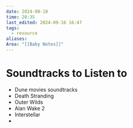 ```yaml
---
date: 2024-08-18
time: 20:35
last_edited: 2024-09-16 16:47
tags:
  - resource
aliases: 
Area: "[[Baby Notes]]"
---
```

# Soundtracks to Listen to
- Dune movies soundtracks
- Death Stranding
- Outer Wilds
- Alan Wake 2
- Interstellar
-
